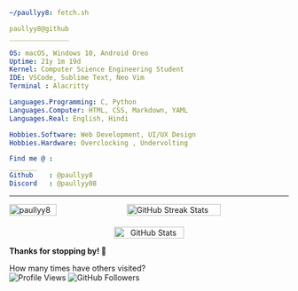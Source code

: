 ```yaml
~/paullyy8: fetch.sh
```

```yaml
paullyy8@github
_______________

OS: macOS, Windows 10, Android Oreo
Uptime: 21y 1m 19d   
Kernel: Computer Science Engineering Student  
IDE: VSCode, Sublime Text, Neo Vim
Terminal : Alacritty

Languages.Programming: C, Python  
Languages.Computer: HTML, CSS, Markdown, YAML  
Languages.Real: English, Hindi

Hobbies.Software: Web Development, UI/UX Design  
Hobbies.Hardware: Overclocking , Undervolting

Find me @ : 
_______
Github    : @paullyy8
Discord   : @paullyy08

```
---
<div style="display: flex; flex-direction: row; justify-content: space-between;">
  <!-- Most Used Languages -->
  <img src="https://github-readme-stats.vercel.app/api/top-langs?username=paullyy8&show_icons=true&locale=en&layout=compact&bg_color=0d1117&text_color=c9d1d9&title_color=58a6ff&icon_color=58a6ff&hide_border=true&border_radius=20" style="width: 41%;" alt="paullyy8" />

  <!-- GitHub Streak Stats -->
  <img src="https://github-readme-streak-stats.herokuapp.com/?user=paullyy8&theme=dark&hide_border=true&background=0d1117&ring=58a6ff&fire=58a6ff&currStreakLabel=c9d1d9&border_radius=20" style="width: 58%;" alt="GitHub Streak Stats"/>
</div>

<!-- Profile Stats -->
<div style="display: flex; justify-content: center; align-items: center; flex-direction: column; width: 100%; text-align: center; margin-top: 20px;">
  <img 
    src="https://github-readme-stats.vercel.app/api?username=paullyy8&theme=dark&show_icons=true&hide_border=true&include_all_commits=true&count_private=true&rank_icon=percentile&hide=issues,contribs&show_icons=true&bg_color=0d1117&text_color=c9d1d9&title_color=58a6ff&icon_color=58a6ff" 
    alt="GitHub Stats" 
    style="width: 50%; max-width: 800px;" 
  />
</div>

**Thanks for stopping by! 👋**

How many times have others visited?
\
![Profile Views](https://komarev.com/ghpvc/?username=paullyy8&style=for-the-badge&label=%20👀Visits%20) ![GitHub Followers](https://img.shields.io/github/followers/paullyy8?style=for-the-badge&logo=github
)

